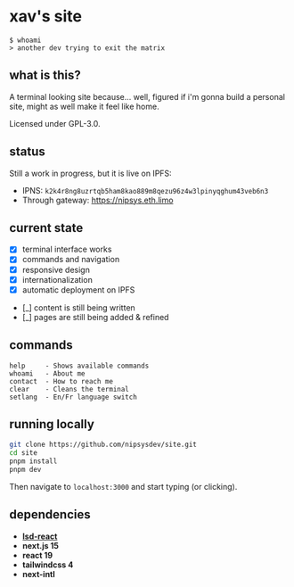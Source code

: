 # xav's site

```
$ whoami
> another dev trying to exit the matrix
```

## what is this?

A terminal looking site because... well, figured if i'm gonna build a personal site, might as well make it feel like home.

Licensed under GPL-3.0.

## status

Still a work in progress, but it is live on IPFS:

- IPNS: `k2k4r8ng8uzrtqb5ham8kao889m8qezu96z4w3lpinyqghum43veb6n3`
- Through gateway: https://nipsys.eth.limo

## current state

- [x] terminal interface works
- [x] commands and navigation
- [x] responsive design
- [x] internationalization
- [x] automatic deployment on IPFS
- [_] content is still being written
- [_] pages are still being added & refined

## commands

```
help     - Shows available commands
whoami   - About me
contact  - How to reach me
clear    - Cleans the terminal
setlang  - En/Fr language switch
```

## running locally

```bash
git clone https://github.com/nipsysdev/site.git
cd site
pnpm install
pnpm dev
```

Then navigate to `localhost:3000` and start typing (or clicking).

## dependencies

- **[lsd-react](https://github.com/acid-info/lsd)**
- **next.js 15**
- **react 19**
- **tailwindcss 4**
- **next-intl**
